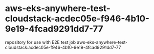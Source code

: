 # aws-eks-anywhere-test-cloudstack-acdec05e-f946-4b10-9e19-4fcad9291dd7-77
repository for use with E2E test job aws-eks-anywhere-test-cloudstack:acdec05e-f946-4b10-9e19-4fcad9291dd7-77
